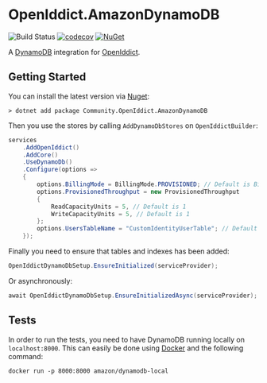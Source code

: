 # OpenIddict.AmazonDynamoDB

![Build Status](https://github.com/ganhammar/OpenIddict.AmazonDynamoDB/actions/workflows/ci.yml/badge.svg) [![codecov](https://codecov.io/gh/ganhammar/OpenIddict.AmazonDynamoDB/branch/main/graph/badge.svg?token=S4M1VCX8J6)](https://codecov.io/gh/ganhammar/OpenIddict.AmazonDynamoDB) [![NuGet](https://img.shields.io/nuget/v/Community.OpenIddict.AmazonDynamoDB)](https://www.nuget.org/packages/Community.OpenIddict.AmazonDynamoDB)

A [DynamoDB](https://aws.amazon.com/dynamodb/) integration for [OpenIddict](https://github.com/openiddict/openiddict-core).

## Getting Started

You can install the latest version via [Nuget](https://www.nuget.org/packages/OpenIddict.AmazonDynamoDB):

```
> dotnet add package Community.OpenIddict.AmazonDynamoDB
```

Then you use the stores by calling `AddDynamoDbStores` on `OpenIddictBuilder`:

```c#
services
    .AddOpenIddict()
    .AddCore()
    .UseDynamoDb()
    .Configure(options =>
    {
        options.BillingMode = BillingMode.PROVISIONED; // Default is BillingMode.PAY_PER_REQUEST
        options.ProvisionedThroughput = new ProvisionedThroughput
        {
            ReadCapacityUnits = 5, // Default is 1
            WriteCapacityUnits = 5, // Default is 1
        };
        options.UsersTableName = "CustomIdentityUserTable"; // Default is identity.users
    });
```

Finally you need to ensure that tables and indexes has been added:

```c#
OpenIddictDynamoDbSetup.EnsureInitialized(serviceProvider);
```

Or asynchronously:

```c#
await OpenIddictDynamoDbSetup.EnsureInitializedAsync(serviceProvider);
```


## Tests

In order to run the tests, you need to have DynamoDB running locally on `localhost:8000`. This can easily be done using [Docker](https://www.docker.com/) and the following command:

```
docker run -p 8000:8000 amazon/dynamodb-local
```